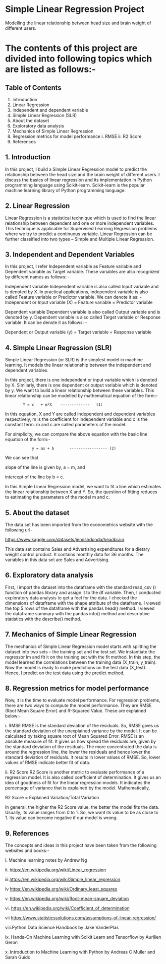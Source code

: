 # Simple Linear Regression Project
Modelling the linear relationship between head size and brain weight of different users.
       

# The contents of this project are divided into following topics which are listed as follows:-

## Table of Contents
1. Introduction
2. Linear Regression
3. Independent and dependent variable
4. Simple Linear Regression (SLR)
5. About the dataset
6. Exploratory data analysis
7. Mechanics of Simple Linear Regression
8. Regression metrics for model performance i. RMSE ii. R2 Score
9. References
       

## 1. Introduction
In this project, I build a Simple Linear Regression model to predict the relationship between the head size and the brain weight of different users. I discuss the basics of linear regression and its implementation in Python programming language using Scikit-learn. Scikit-learn is the popular machine learning library of Python programming language.

       

## 2. Linear Regression
Linear Regression is a statistical technique which is used to find the linear relationship between dependent and one or more independent variables. This technique is applicable for Supervised Learning Regression problems where we try to predict a continuous variable. Linear Regression can be further classified into two types – Simple and Multiple Linear Regression.

       

## 3. Independent and Dependent Variables
In this project, I refer Independent variable as Feature variable and Dependent variable as Target variable. These variables are also recognized by different names as follows: -

Independent variable
Independent variable is also called Input variable and is denoted by X. In practical applications, independent variable is also called Feature variable or Predictor variable. We can denote it as: - Independent or Input variable (X) = Feature variable = Predictor variable

Dependent variable
Dependent variable is also called Output variable and is denoted by y. Dependent variable is also called Target variable or Response variable. It can be denote it as follows: -

Dependent or Output variable (y) = Target variable = Response variable

       

## 4. Simple Linear Regression (SLR)
Simple Linear Regression (or SLR) is the simplest model in machine learning. It models the linear relationship between the independent and dependent variables.

In this project, there is one independent or input variable which is denoted by X. Similarly, there is one dependent or output variable which is denoted by y. We want to build a linear relationship between these variables. This linear relationship can be modelled by mathematical equation of the form:-

			Y = c   + m*X    -------------   (1)
In this equation, X and Y are called independent and dependent variables respectively, m is the coefficient for independent variable and c is the constant term. m and c are called parameters of the model.

For simplicity, we can compare the above equation with the basic line equation of the form:-

    			y = ax + b       ----------------- (2)
We can see that

slope of the line is given by, a = m, and

intercept of the line by b = c.

In this Simple Linear Regression model, we want to fit a line which estimates the linear relationship between X and Y. So, the question of fitting reduces to estimating the parameters of the model m and c.

## 5. About the dataset
The data set has been imported from the econometrics website with the following url-

https://www.kaggle.com/datasets/jemishdonda/headbrain

This data set contains Sales and Advertising expenditures for a dietary weight control product. It contains monthly data for 36 months. The variables in this data set are Sales and Advertising.

       

## 6. Exploratory data analysis
First, I import the dataset into the dataframe with the standard read_csv () function of pandas library and assign it to the df variable. Then, I conducted exploratory data analysis to get a feel for the data. I checked the dimensions of dataframe with the shape attribute of the dataframe. I viewed the top 5 rows of the dataframe with the pandas head() method. I viewed the dataframe summary with the pandas info() method and descriptive statistics with the describe() method.

       

## 7. Mechanics of Simple Linear Regression
The mechanics of Simple Linear Regression model starts with splitting the dataset into two sets – the training set and the test set. We instantiate the regressor lm and fit it on the training set with the fit method. In this step, the model learned the correlations between the training data (X_train, y_train). Now the model is ready to make predictions on the test data (X_test). Hence, I predict on the test data using the predict method.

       

## 8. Regression metrics for model performance
Now, it is the time to evaluate model performance. For regression problems, there are two ways to compute the model performance. They are RMSE (Root Mean Square Error) and R-Squared Value. These are explained below:-

i. RMSE
RMSE is the standard deviation of the residuals. So, RMSE gives us the standard deviation of the unexplained variance by the model. It can be calculated by taking square root of Mean Squared Error. RMSE is an absolute measure of fit. It gives us how spread the residuals are, given by the standard deviation of the residuals. The more concentrated the data is around the regression line, the lower the residuals and hence lower the standard deviation of residuals. It results in lower values of RMSE. So, lower values of RMSE indicate better fit of data.

ii. R2 Score
R2 Score is another metric to evaluate performance of a regression model. It is also called coefficient of determination. It gives us an idea of goodness of fit for the linear regression models. It indicates the percentage of variance that is explained by the model. Mathematically,

R2 Score = Explained Variation/Total Variation

In general, the higher the R2 Score value, the better the model fits the data. Usually, its value ranges from 0 to 1. So, we want its value to be as close to 1. Its value can become negative if our model is wrong.

       

## 9. References
The concepts and ideas in this project have been taken from the following websites and books:-

i. Machine learning notes by Andrew Ng

ii. https://en.wikipedia.org/wiki/Linear_regression

iii.https://en.wikipedia.org/wiki/Simple_linear_regression

iv https://en.wikipedia.org/wiki/Ordinary_least_squares

v. https://en.wikipedia.org/wiki/Root-mean-square_deviation

vi. https://en.wikipedia.org/wiki/Coefficient_of_determination

vii https://www.statisticssolutions.com/assumptions-of-linear-regression/

viii.Python Data Science Handbook by Jake VanderPlas

ix. Hands-On Machine Learning with Scikit Learn and Tensorflow by Aurilien Geron

x. Introduction to Machine Learning with Python by Andreas C Muller and Sarah Guido
